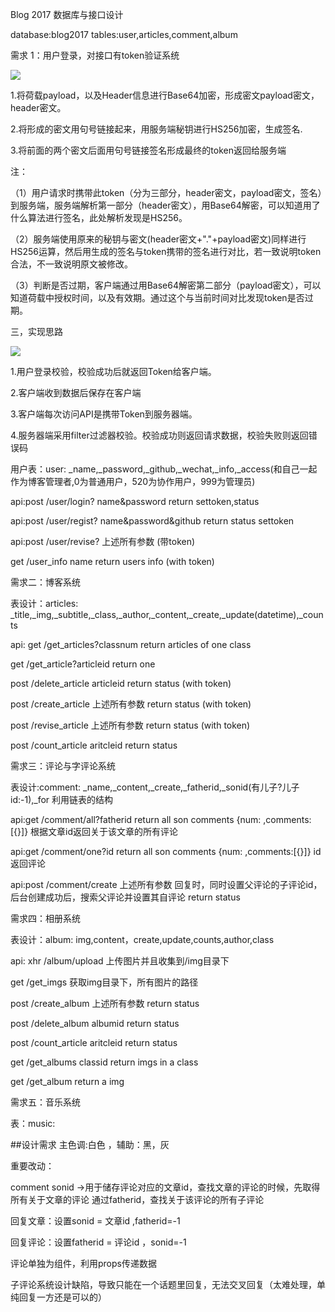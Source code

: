 
Blog 2017 数据库与接口设计

database:blog2017 tables:user,articles,comment,album

需求 1：用户登录，对接口有token验证系统

![](http://img.blog.csdn.net/20160723154518396?watermark/2/text/aHR0cDovL2Jsb2cuY3Nkbi5uZXQv/font/5a6L5L2T/fontsize/400/fill/I0JBQkFCMA==/dissolve/70/gravity/Center)

1.将荷载payload，以及Header信息进行Base64加密，形成密文payload密文，header密文。


2.将形成的密文用句号链接起来，用服务端秘钥进行HS256加密，生成签名.


3.将前面的两个密文后面用句号链接签名形成最终的token返回给服务端

注：

（1）用户请求时携带此token（分为三部分，header密文，payload密文，签名）到服务端，服务端解析第一部分（header密文），用Base64解密，可以知道用了什么算法进行签名，此处解析发现是HS256。

（2）服务端使用原来的秘钥与密文(header密文+"."+payload密文)同样进行HS256运算，然后用生成的签名与token携带的签名进行对比，若一致说明token合法，不一致说明原文被修改。

 （3）判断是否过期，客户端通过用Base64解密第二部分（payload密文），可以知道荷载中授权时间，以及有效期。通过这个与当前时间对比发现token是否过期。

三，实现思路

![](http://img.blog.csdn.net/20160723193343759?watermark/2/text/aHR0cDovL2Jsb2cuY3Nkbi5uZXQv/font/5a6L5L2T/fontsize/400/fill/I0JBQkFCMA==/dissolve/70/gravity/Center)

1.用户登录校验，校验成功后就返回Token给客户端。

2.客户端收到数据后保存在客户端

3.客户端每次访问API是携带Token到服务器端。

4.服务器端采用filter过滤器校验。校验成功则返回请求数据，校验失败则返回错误码

用户表：user: _name,_password,_github,_wechat,_info,_access(和自己一起作为博客管理者,0为普通用户，520为协作用户，999为管理员)

api:post /user/login? name&password return settoken,status 

api:post /user/regist? name&password&github return status settoken

api:post /user/revise? 上述所有参数 (带token)

get /user_info name return users info (with token)

需求二：博客系统

表设计：articles: _title,_img,_subtitle,_class,_author,_content,_create,_update(datetime),_counts

api:
get /get_articles?classnum return articles of one class

get /get_article?articleid return one 

post /delete_article articleid return status (with token)

post /create_article 上述所有参数 return status (with token)

post /revise_article 上述所有参数 return status (with token)

post /count_article aritcleid  return status
   

需求三：评论与字评论系统

表设计:comment: _name,_content,_create,_fatherid,_sonid(有儿子?儿子id:-1),_for 利用链表的结构

api:get /comment/all?fatherid return all son comments {num: ,comments:[{}]}  根据文章id返回关于该文章的所有评论


api:get /comment/one?id return all son comments {num: ,comments:[{}]}  id返回评论

api:post /comment/create 上述所有参数 回复时，同时设置父评论的子评论id，后台创建成功后，搜索父评论并设置其自评论 return status

需求四：相册系统

表设计：album: img,content，create,update,counts,author,class

api: xhr /album/upload 上传图片并且收集到/img目录下

get /get_imgs 获取img目录下，所有图片的路径
     
post /create_album 上述所有参数 return status

post /delete_album albumid return status 

post /count_article aritcleid  return status

get /get_albums classid return imgs in a class

get /get_album  return a img  

需求五：音乐系统

表：music:


##设计需求 
主色调:白色 ，辅助：黑，灰


重要改动：

comment sonid ->用于储存评论对应的文章id，查找文章的评论的时候，先取得所有关于文章的评论
通过fatherid，查找关于该评论的所有子评论

回复文章：设置sonid = 文章id ,fatherid=-1

回复评论：设置fatherid = 评论id ，sonid=-1

评论单独为组件，利用props传递数据

子评论系统设计缺陷，导致只能在一个话题里回复，无法交叉回复（太难处理，单纯回复一方还是可以的）
